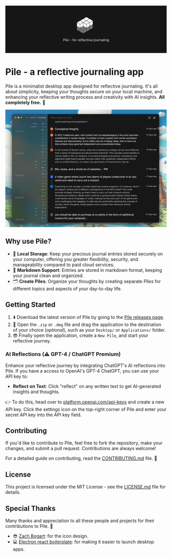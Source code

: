 ![Pile Banner](./assets/banner.png)

# Pile - a reflective journaling app

Pile is a minimalist desktop app designed for reflective journaling. It's all about simplicity, keeping your thoughts secure on your local machine, and enhancing your reflective writing process and creativity with AI insights. **All completely free.** 🤑

![Pile App Screenshot](./assets/cover.png)

## Why use Pile?

- 💾 **Local Storage**: Keep your precious journal entries stored securely on your computer, offering you greater flexibility, security, and manageability compared to paid cloud services.
- 📝 **Markdown Support**: Entries are stored in markdown format, keeping your journal clean and organized.
- 🗂️ **Create Piles**: Organize your thoughts by creating separate *Piles* for different topics and aspects of your day-to-day life.

## Getting Started

1. ⬇️ Download the latest version of Pile by going to the [Pile releases page](https://github.com/UdaraJay/Pile/releases/).
2. 📂 Open the `.zip` or `.dmg` file and drag the application to the destination of your choice (*optional*), such as your `Desktop/` or `Applications/` folder.
3. 😎 Finally open the application, create a `New Pile`, and start your reflective journey.

### AI Reflections (⚠️ GPT-4 / ChatGPT Premium)

Enhance your reflective journey by integrating ChatGPT's AI reflections into Pile. If you have a access to OpenAI's GPT-4 ChatGPT, you can use your API key to:

- **Reflect on Text**: Click "reflect" on any written text to get AI-generated insights and thoughts.

👉 To do this, head over to [platform.openai.com/api-keys](https://platform.openai.com/api-keys) and create a new API key. Click the settings icon on the top-right corner of Pile and enter your secret API key into the API key field.

## Contributing

If you'd like to contribute to Pile, feel free to fork the repository, make your changes, and submit a pull request. Contributions are always welcome!

For a detailed guide on contributing, read the [CONTRIBUTING.md](CONTRIBUTING.md) file. 👀

## License

This project is licensed under the MIT License - see the [LICENSE.md](LICENSE.md) file for details.

## Special Thanks

Many thanks and appreciation to all these people and projects for their contributions to Pile. 💪

- 😎 [Zach Bogart](https://twitter.com/zachbogart): for the icon design.
- 💻 [Electron react boilerplate](https://github.com/electron-react-boilerplate/electron-react-boilerplate): for making it easier to launch desktop apps.
